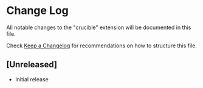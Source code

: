 # Change Log

All notable changes to the "crucible" extension will be documented in this file.

Check [Keep a Changelog](http://keepachangelog.com/) for recommendations on how to structure this file.

## [Unreleased]

- Initial release